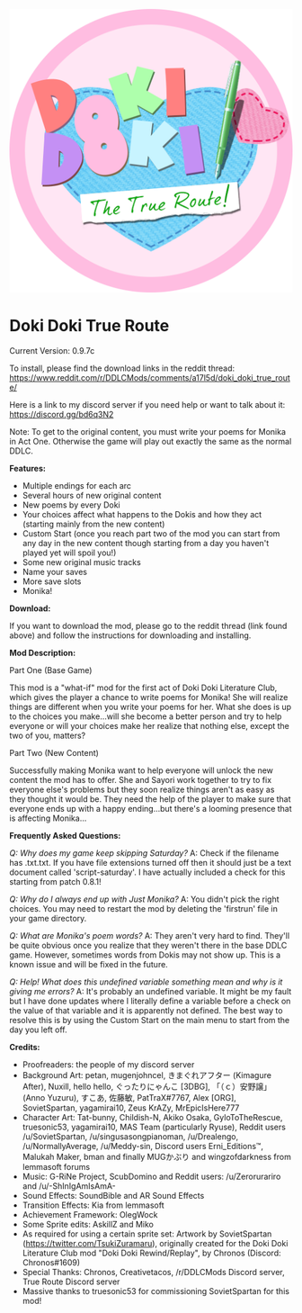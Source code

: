 ![True Route](https://github.com/CompleteMonochrome/ddlctrueroute/blob/master/mod_assets/gui/mod_logo.png?raw=True)

# Doki Doki True Route

Current Version: 0.9.7c

To install, please find the download links in the reddit thread:
https://www.reddit.com/r/DDLCMods/comments/a17l5d/doki_doki_true_route/

Here is a link to my discord server if you need help or want to talk about it: https://discord.gg/bd6q3N2

Note: To get to the original content, you must write your poems for Monika in Act One. Otherwise the game will play out exactly the same as the normal DDLC.

**Features:**

- Multiple endings for each arc
- Several hours of new original content
- New poems by every Doki
- Your choices affect what happens to the Dokis and how they act (starting mainly from the new content)
- Custom Start (once you reach part two of the mod you can start from any day in the new content though starting from a day you haven't played yet will spoil you!)
- Some new original music tracks
- Name your saves
- More save slots
- Monika!

**Download:**

If you want to download the mod, please go to the reddit thread (link found above) and follow the instructions for downloading and installing.

**Mod Description:**

Part One (Base Game)

This mod is a "what-if" mod for the first act of Doki Doki Literature Club, which gives the player a chance to write poems for Monika! She will realize things are different when you write your poems for her. What she does is up to the choices you make...will she become a better person and try to help everyone or will your choices make her realize that nothing else, except the two of you, matters?

Part Two (New Content)

Successfully making Monika want to help everyone will unlock the new content the mod has to offer. She and Sayori work together to try to fix everyone else's problems but they soon realize things aren't as easy as they thought it would be. They need the help of the player to make sure that everyone ends up with a happy ending...but there's a looming presence that is affecting Monika...

**Frequently Asked Questions:**

*Q: Why does my game keep skipping Saturday?*
A: Check if the filename has .txt.txt. If you have file extensions turned off then it should just be a text document called 'script-saturday'. I have actually included a check for this starting from patch 0.8.1!

*Q: Why do I always end up with Just Monika?*
A: You didn't pick the right choices. You may need to restart the mod by deleting the 'firstrun' file in your game directory.

*Q: What are Monika's poem words?*
A: They aren't very hard to find. They'll be quite obvious once you realize that they weren't there in the base DDLC game. However, sometimes words from Dokis may not show up. This is a known issue and will be fixed in the future.

*Q: Help! What does this undefined variable something mean and why is it giving me errors?*
A: It's probably an undefined variable. It might be my fault but I have done updates where I literally define a variable before a check on the value of that variable and it is apparently not defined. The best way to resolve this is by using the Custom Start on the main menu to start from the day you left off.

**Credits:**

- Proofreaders: the people of my discord server
- Background Art: petan, mugenjohncel, きまぐれアフター (Kimagure After), Nuxill, hello hello, ぐったりにゃんこ [3DBG], 「（ｃ）安野譲」 (Anno Yuzuru), すこあ, 佐藤敏, PatTraX#7767, Alex [ORG], SovietSpartan, yagamirai10, Zeus KrAZy, MrEpicIsHere777
- Character Art: Tat-bunny, Childish-N, Akiko Osaka, GyloToTheRescue, truesonic53, yagamirai10, MAS Team (particularly Ryuse), Reddit users /u/SovietSpartan, /u/singusasongpianoman, /u/Drealengo, /u/NormallyAverage, /u/Meddy-sin, Discord users Erni_Editions™, Malukah Maker, bman and finally MUGかぶり and wingzofdarkness from lemmasoft forums
- Music: G-RiNe Project, ScubDomino and Reddit users: /u/Zerorurariro and /u/-ShInIgAmIsAmA-
- Sound Effects: SoundBible and AR Sound Effects
- Transition Effects: Kia from lemmasoft
- Achievement Framework: OlegWock
- Some Sprite edits: AskillZ and Miko
- As required for using a certain sprite set: Artwork by SovietSpartan (https://twitter.com/TsukiZuramaru), originally created for the Doki Doki Literature Club mod "Doki Doki Rewind/Replay", by Chronos (Discord: Chronos#1609)
- Special Thanks: Chronos, Creativetacos, /r/DDLCMods Discord server, True Route Discord server
- Massive thanks to truesonic53 for commissioning SovietSpartan for this mod!
